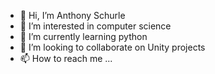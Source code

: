 - 👋 Hi, I’m Anthony Schurle
- 👀 I’m interested in computer science
- 🌱 I’m currently learning python
- 💞️ I’m looking to collaborate on Unity projects
- 📫 How to reach me ...

<!---
UnveiledSafe8/UnveiledSafe8 is a ✨ special ✨ repository because its `README.md` (this file) appears on your GitHub profile.
You can click the Preview link to take a look at your changes.
--->
